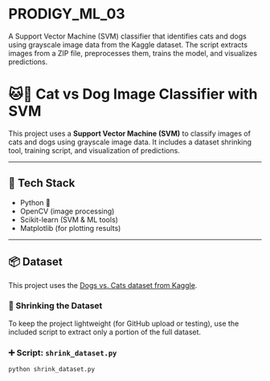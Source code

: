 # PRODIGY_ML_03
A Support Vector Machine (SVM) classifier that identifies cats and dogs using grayscale image data from the Kaggle dataset. The script extracts images from a ZIP file, preprocesses them, trains the model, and visualizes predictions.
# 🐱🐶 Cat vs Dog Image Classifier with SVM

This project uses a **Support Vector Machine (SVM)** to classify images of cats and dogs using grayscale image data. It includes a dataset shrinking tool, training script, and visualization of predictions.

---

## 🧠 Tech Stack

- Python 🐍
- OpenCV (image processing)
- Scikit-learn (SVM & ML tools)
- Matplotlib (for plotting results)

---

## 📦 Dataset

This project uses the [Dogs vs. Cats dataset from Kaggle](https://www.kaggle.com/c/dogs-vs-cats/data).

### 🔄 Shrinking the Dataset

To keep the project lightweight (for GitHub upload or testing), use the included script to extract only a portion of the full dataset.

### ➕ Script: `shrink_dataset.py`

```bash
python shrink_dataset.py
